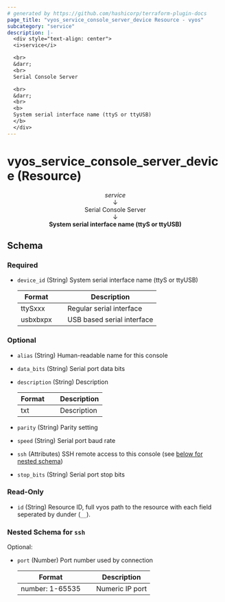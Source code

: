 ```yaml
---
# generated by https://github.com/hashicorp/terraform-plugin-docs
page_title: "vyos_service_console_server_device Resource - vyos"
subcategory: "service"
description: |-
  <div style="text-align: center">
  <i>service</i>

  <br>
  &darr;
  <br>
  Serial Console Server

  <br>
  &darr;
  <br>
  <b>
  System serial interface name (ttyS or ttyUSB)
  </b>
  </div>
---
```


# vyos_service_console_server_device (Resource)

<div style="text-align: center">
<i>service</i>

<br>
&darr;
<br>
Serial Console Server

<br>
&darr;
<br>
<b>
System serial interface name (ttyS or ttyUSB)
</b>
</div>



<!-- schema generated by tfplugindocs -->
## Schema

### Required

- `device_id` (String) System serial interface name (ttyS or ttyUSB)

    |  Format &emsp; | Description  |
    |----------|---------------|
    |  ttySxxx  &emsp; |  Regular serial interface  |
    |  usbxbxpx  &emsp; |  USB based serial interface  |

### Optional

- `alias` (String) Human-readable name for this console
- `data_bits` (String) Serial port data bits
- `description` (String) Description

    |  Format &emsp; | Description  |
    |----------|---------------|
    |  txt  &emsp; |  Description  |
- `parity` (String) Parity setting
- `speed` (String) Serial port baud rate
- `ssh` (Attributes) SSH remote access to this console (see [below for nested schema](#nestedatt--ssh))
- `stop_bits` (String) Serial port stop bits

### Read-Only

- `id` (String) Resource ID, full vyos path to the resource with each field seperated by dunder (`__`).

<a id="nestedatt--ssh"></a>
### Nested Schema for `ssh`

Optional:

- `port` (Number) Port number used by connection

    |  Format &emsp; | Description  |
    |----------|---------------|
    |  number: 1-65535  &emsp; |  Numeric IP port  |
